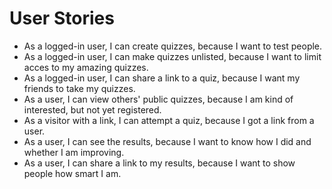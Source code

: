 # User Stories

* As a logged-in user, I can create quizzes, because I want to test people.
* As a logged-in user, I can make quizzes unlisted, because I want to limit acces to my amazing quizzes.
* As a logged-in user, I can share a link to a quiz, because I want my friends to take my quizzes.
* As a user, I can view others' public quizzes, because I am kind of interested, but not yet registered.
* As a visitor with a link, I can attempt a quiz, because I got a link from a user.
* As a user, I can see the results, because I want to know how I did and whether I am improving.
* As a user, I can share a link to my results, because I want to show people how smart I am.

